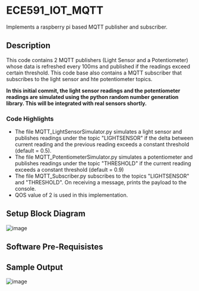 # ECE591_IOT_MQTT
Implements a raspberry pi based MQTT publisher and subscriber.

## Description
This code contains 2 MQTT publishers (Light Sensor and a Potentiometer) whose data is refreshed every 100ms and published if the readings exceed certain threshold. This code base also contains a MQTT subscriber that subscribes to the light sensor and hte potentiometer topics.

**In this initial commit, the light sensor readings and the potentiometer readings are simulated using the python random number generation library. This will be integrated with real sensors shortly.**

### Code Highlights
  - The file MQTT_LightSensorSimulator.py simulates a light sensor and publishes readings under the topic "LIGHTSENSOR" if the delta between current reading and the previous reading exceeds a constant threshold (default = 0.5).
  - The file MQTT_PotentiometerSimulator.py simulates a potentiometer and publishes readings under the topic "THRESHOLD" if the current reading exceeds a constant threshold (default = 0.9)
  - The file MQTT_Subscriber.py subscribes to the topics "LIGHTSENSOR" and "THRESHOLD". On receiving a message, prints the payload to the console.
  - QOS value of 2 is used in this implementation. 

## Setup Block Diagram
![image](https://user-images.githubusercontent.com/99939969/158466937-93a32e5a-5c30-4def-ab5a-247b40982880.png)

## Software Pre-Requisistes


## Sample Output 
![image](https://user-images.githubusercontent.com/99939969/158464778-84f45f37-25ed-48f6-abdb-f2ec4cd222a3.png)

